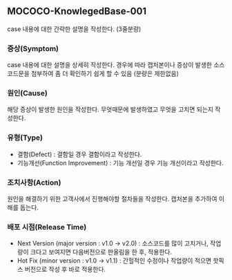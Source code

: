 ## MOCOCO-KnowlegedBase-001
case 내용에 대한 간략한 설명을 작성한다. (3줄분량)

### 증상(Symptom)
case 내용에 대한 설명을 상세히 작성한다. 경우에 따라 캡처본이나 증상이 발생한 소스코드문을 첨부하여 좀 더 확인하기 쉽게 할 수 있음 (분량은 제한없음)

### 원인(Cause)
해당 증상이 발생한 원인을 작성한다. 무엇때문에 발생하였고 무엇을 고치면 되는지 작성한다.

### 유형(Type)
 - 결함(Defect) : 결함일 경우 결함이라고 작성한다.
 - 기능개선(Function Improvement) : 기능 개선일 경우 기능 개선이라고 작성한다.

### 조치사항(Action)
원인을 해결하기 위한 고객사에서 진행해야할 절차들을 작성한다. 캡처본을 추가하여 이해를 돕는다. 

### 배포 시점(Release Time)
 - Next Version (major version : v1.0 -> v2.0) : 소스코드를 많이 고치거나, 작업량이 크다고 보여지면 다음버전으로 판올림을 한 후, 적용한다.
 - Hot Fix (minor version :  v1.0 -> v1.1) : 간헐적인 수정이나 작업량이 적으면 핫픽스 버전으로 작성 후 바로 적용한다.
